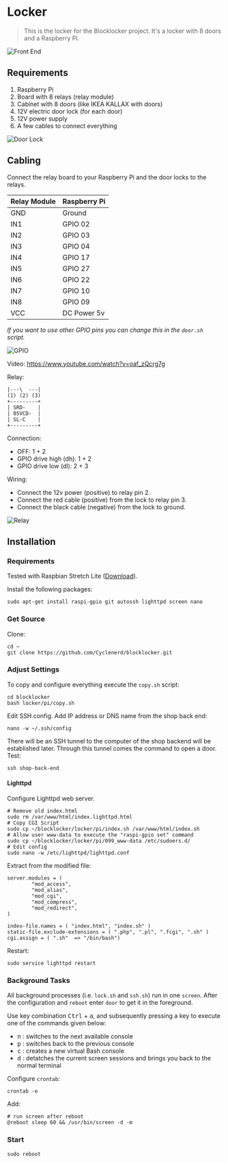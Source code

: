 # Locker

> This is the locker for the Blocklocker project. It's a locker with 8 doors and a Raspberry Pi.

![Front End](../images/locker.jpg)


## Requirements

1. Raspberry Pi
2. Board with 8 relays (relay module)
3. Cabinet with 8 doors (like IKEA KALLAX with doors)
3. 12V electric door lock (for each door)
4. 12V power supply
5. A few cables to connect everything

![Door Lock](../images/door_locker.jpg)


## Cabling

Connect the relay board to your Raspberry Pi and the door locks to the relays.

| Relay Module | Raspberry Pi |
|--------------|--------------|
| GND          | Ground       |
| IN1          | GPIO 02      |
| IN2          | GPIO 03      |
| IN3          | GPIO 04      |
| IN4          | GPIO 17      |
| IN5          | GPIO 27      |
| IN6          | GPIO 22      |
| IN7          | GPIO 10      |
| IN8          | GPIO 09      |
| VCC          | DC Power 5v  |

*If you want to use other GPIO pins you can change this in the `door.sh` script.*


![GPIO](../images/gpio.jpg)


Video: https://www.youtube.com/watch?v=oaf_zQcrg7g


Relay:

```
|---\  ---|
(1) (2) (3)
+---------+
| SRD-    |
| 05VCD-  |
| SL-C    |
+---------+
```

Connection:

* OFF: 1 + 2
* GPIO drive high (dh): 1 + 2
* GPIO drive low (dl): 2 + 3

Wiring:

* Connect the 12v power (positive) to relay pin 2.
* Connect the red cable (positive) from the lock to relay pin 3.
* Connect the black cable (negative) from the lock to ground.

![Relay](../images/relay.jpg)


## Installation


### Requirements

Tested with Raspbian Stretch Lite ([Download](https://www.raspberrypi.org/downloads/raspbian/)).


Install the following packages:

```
sudo apt-get install raspi-gpio git autossh lighttpd screen nano
```


### Get Source

Clone:

```
cd ~
git clone https://github.com/Cyclenerd/blocklocker.git
```


### Adjust Settings

To copy and configure everything execute the `copy.sh` script:

    cd blocklocker
    bash locker/pi/copy.sh

Edit SSH config. Add IP address or DNS name from the shop back end:

```
nano -w ~/.ssh/config
```

There will be an SSH tunnel to the computer of the shop backend will be established later.
Through this tunnel comes the command to open a door. 
Test:

```
ssh shop-back-end
```


#### Lighttpd

Configure Lighttpd web server.

```
# Remove old index.html
sudo rm /var/www/html/index.lighttpd.html
# Copy CGI Script
sudo cp ~/blocklocker/locker/pi/index.sh /var/www/html/index.sh
# Allow user www-data to execute the "raspi-gpio set" command
sudo cp ~/blocklocker/locker/pi/099_www-data /etc/sudoers.d/
# Edit config
sudo nano -w /etc/lighttpd/lighttpd.conf
```

Extract from the modified file:

```
server.modules = (
        "mod_access",
        "mod_alias",
        "mod_cgi",
        "mod_compress",
        "mod_redirect",
)

index-file.names = ( "index.html", "index.sh" )
static-file.exclude-extensions = ( ".php", ".pl", ".fcgi", ".sh" )
cgi.assign = ( ".sh"  => "/bin/bash")
```

Restart:

```
sudo service lighttpd restart
```


### Background Tasks

All background processes (i.e. `lock.sh` and `ssh.sh`) run in one `screen`.
After the configuration and `reboot` enter `door` to get it in the foreground.

Use key combination <kbd>Ctrl</kbd> + <kbd>a</kbd>, and subsequently pressing a key to execute one of the commands given below:

* <kbd>n</kbd> : switches to the next available console
* <kbd>p</kbd> : switches back to the previous console
* <kbd>c</kbd> : creates a new virtual Bash console
* <kbd>d</kbd> : detatches the current screen sessions and brings you back to the normal terminal


Configure `crontab`:

    crontab -e

Add:

```
# run screen after reboot
@reboot sleep 60 && /usr/bin/screen -d -m
```


### Start

```
sudo reboot
```
